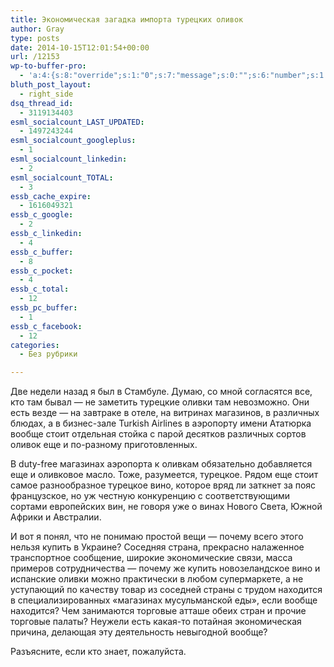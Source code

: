 ```yaml
---
title: Экономическая загадка импорта турецких оливок
author: Gray
type: posts
date: 2014-10-15T12:01:54+00:00
url: /12153
wp-to-buffer-pro:
  - 'a:4:{s:8:"override";s:1:"0";s:7:"message";s:0:"";s:6:"number";s:1:"1";s:16:"alternateMessage";s:0:"";}'
bluth_post_layout:
  - right_side
dsq_thread_id:
  - 3119134403
esml_socialcount_LAST_UPDATED:
  - 1497243244
esml_socialcount_googleplus:
  - 1
esml_socialcount_linkedin:
  - 2
esml_socialcount_TOTAL:
  - 3
essb_cache_expire:
  - 1616049321
essb_c_google:
  - 2
essb_c_linkedin:
  - 4
essb_c_buffer:
  - 8
essb_c_pocket:
  - 4
essb_c_total:
  - 12
essb_pc_buffer:
  - 1
essb_c_facebook:
  - 12
categories:
  - Без рубрики

---
```








Две недели назад я был в Стамбуле. Думаю, со мной согласятся все, кто там бывал — не заметить турецкие оливки там невозможно. Они есть везде — на завтраке в отеле, на витринах магазинов, в различных блюдах, а в бизнес-зале Turkish Airlines в аэропорту имени Ататюрка вообще стоит отдельная стойка с парой десятков различных сортов оливок еще и по-разному приготовленных.

В duty-free магазинах аэропорта к оливкам обязательно добавляется еще и оливковое масло. Тоже, разумеется, турецкое. Рядом еще стоит самое разнообразное турецкое вино, которое вряд ли заткнет за пояс французское, но уж честную конкуренцию с соответствующими сортами европейских вин, не говоря уже о винах Нового Света, Южной Африки и Австралии.

И вот я понял, что не понимаю простой вещи — почему всего этого нельзя купить в Украине? Соседняя страна, прекрасно налаженное транспортное сообщение, широкие экономические связи, масса примеров сотрудничества — почему же купить новозеландское вино и испанские оливки можно практически в любом супермаркете, а не уступающий по качеству товар из соседней страны с трудом находится в специализированных &#171;магазинах мусульманской еды&#187;, если вообще находится? Чем занимаются торговые атташе обеих стран и прочие торговые палаты? Неужели есть какая-то потайная экономическая причина, делающая эту деятельность невыгодной вообще?

Разъясните, если кто знает, пожалуйста.